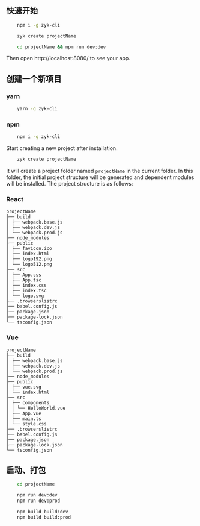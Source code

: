 ## 快速开始

```sh
    npm i -g zyk-cli

    zyk create projectName

    cd projectName && npm run dev:dev
```

Then open http://localhost:8080/ to see your app.

## 创建一个新项目

### yarn

```sh
    yarn -g zyk-cli
```

### npm

```sh
    npm i -g zyk-cli
```

Start creating a new project after installation.

```sh
    zyk create projectName
```

It will create a project folder named `projectName` in the current folder.
In this folder, the initial project structure will be generated and dependent modules will be installed.
The project structure is as follows:

### React

```
projectName
├── build
│ ├── webpack.base.js
│ ├── webpack.dev.js
│ └── webpack.prod.js
├── node_modules
├── public
│ ├── favicon.ico
│ ├── index.html
│ ├── logo192.png
│ └── logo512.png
├── src
│ ├── App.css
│ ├── App.tsc
│ ├── index.css
│ ├── index.tsc
│ └── logo.svg
├── .browserslistrc
├── babel.config.js
├── package.json
├── package-lock.json
└── tsconfig.json
```

### Vue

```
projectName
├── build
│ ├── webpack.base.js
│ ├── webpack.dev.js
│ └── webpack.prod.js
├── node_modules
├── public
│ ├── vue.svg
│ └── index.html
├── src
│ ├── components
│ │ └── HelloWorld.vue
│ ├── App.vue
│ ├── main.ts
│ └── style.css
├── .browserslistrc
├── babel.config.js
├── package.json
├── package-lock.json
└── tsconfig.json
```

## 启动、打包

```sh
    cd projectName

    npm run dev:dev
    npm run dev:prod

    npm build build:dev
    npm build build:prod
```
